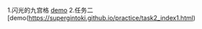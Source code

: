 1.闪光的九宫格
[demo](https://supergintoki.github.io/practice/task1.html)
2.任务二
[demo(https://supergintoki.github.io/practice/task2_index1.html)

